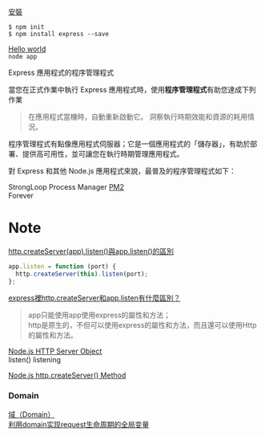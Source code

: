 

[安裝](https://expressjs.com/zh-tw/starter/installing.html)  

`$ npm init`   
`$ npm install express --save`  

[Hello world](https://expressjs.com/zh-tw/starter/hello-world.html)  
`node app`  

Express 應用程式的程序管理程式

當您在正式作業中執行 Express 應用程式時，使用**程序管理程式**有助您達成下列作業 
> 在應用程式當機時，自動重新啟動它。 洞察執行時期效能和資源的耗用情況。   

程序管理程式有點像應用程式伺服器；它是一個應用程式的「儲存器」，有助於部署、提供高可用性，並可讓您在執行時期管理應用程式。

對 Express 和其他 Node.js 應用程式來說，最普及的程序管理程式如下：

StrongLoop Process Manager
[PM2](https://expressjs.com/zh-tw/advanced/pm.html#pm2)  
Forever


# Note

[http.createServer(app).listen()與app.listen()的區別](https://blog.csdn.net/weixin_38578293/article/details/79032492) 
```js
app.listen = function (port) {
  http.createServer(this).listen(port);
};
```
[express裡http.createServer和app.listen有什麼區別？](https://cnodejs.org/topic/5396cd60c3ee0b5820f00e2a)    
> app只能使用app使用express的屬性和方法；  
http是原生的，不但可以使用express的屬性和方法，而且還可以使用Http的屬性和方法。  

[Node.js HTTP Server Object](https://www.w3schools.com/nodejs/obj_http_server.asp)  
listen() listening


[Node.js http.createServer() Method](https://www.w3schools.com/nodejs/met_http_createserver.asp)

### Domain 
[域（Domain）](https://wiki.jikexueyuan.com/project/nodejs-guide/domain.html)  
[利用domain实现request生命周期的全局变量](https://www.cnblogs.com/kenkofox/p/5430988.html)